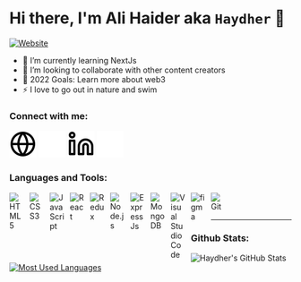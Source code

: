 # Hi there, I'm Ali Haider aka `Haydher` 👋

[![Website](https://img.shields.io/website?label=haydher.com&style=for-the-badge&url=https%3A%2F%2Fhaydher.com)](https://haydher.com)

- 🌱 I’m currently learning NextJs
- 👯 I’m looking to collaborate with other content creators
- 🥅 2022 Goals: Learn more about web3
- ⚡ I love to go out in nature and swim

### Connect with me:

[![website](./img/globe-light.svg)](https://haydher.com#gh-light-mode-only)
[![website](./img/globe-dark.svg)](https://haydher.com#gh-dark-mode-only)
[![website](./img/linkedin-light.svg)](https://linkedin.com/in/haydher#gh-light-mode-only)
[![website](./img/linkedin-dark.svg)](https://linkedin.com/in/haydher#gh-dark-mode-only)

### Languages and Tools:

[<img align="left" alt="HTML5" width="26px" src="https://cdn.jsdelivr.net/gh/devicons/devicon/icons/html5/html5-original.svg" style="padding-right:10px;" />](https://haydher.com)
[<img align="left" alt="CSS3" width="26px" src="https://cdn.jsdelivr.net/gh/devicons/devicon/icons/css3/css3-original.svg" style="padding-right:10px;" />](https://haydher.com)
[<img align="left" alt="JavaScript" width="26px" src="https://cdn.jsdelivr.net/gh/devicons/devicon/icons/javascript/javascript-original.svg" style="padding-right:10px;" />](https://haydher.com)
[<img align="left" alt="React" width="26px" src="https://cdn.jsdelivr.net/gh/devicons/devicon/icons/react/react-original.svg" style="padding-right:10px;" />](https://haydher.com)
[<img align="left" alt="Redux" width="26px" src="https://cdn.jsdelivr.net/gh/devicons/devicon/icons/redux/redux-original.svg" style="padding-right:10px;" />](https://haydher.com)
[<img align="left" alt="Node.js" width="26px" src="https://cdn.jsdelivr.net/gh/devicons/devicon/icons/nodejs/nodejs-original.svg" style="padding-right:10px;" />](https://haydher.com)
[<img align="left" alt="Express Js" width="26px" src="https://cdn.jsdelivr.net/gh/devicons/devicon/icons/express/express-original.svg" style="padding-right:10px;" />](https://haydher.com)
[<img align="left" alt="MongoDB" width="26px" src="https://cdn.jsdelivr.net/gh/devicons/devicon/icons/firebase/firebase-plain.svg" style="padding-right:10px;" />](https://haydher.com)
[<img align="left" alt="Visual Studio Code" width="26px" src="https://cdn.jsdelivr.net/gh/devicons/devicon/icons/vscode/vscode-original.svg" style="padding-right:10px;" />](https://haydher.com)
[<img align="left" alt="figma" width="26px" src="https://cdn.jsdelivr.net/gh/devicons/devicon/icons/figma/figma-original.svg" style="padding-right:10px;" />](https://haydher.com)
[<img align="left" alt="Git" width="26px" src="https://cdn.jsdelivr.net/gh/devicons/devicon/icons/git/git-original.svg" style="padding-right:10px;" />](https://haydher.com)

<br />
<br />

---

### Github Stats:

[<img align="left" alt="Haydher's GitHub Stats" src="https://github-readme-stats.vercel.app/api?username=haydher&show_icons=true&theme=tokyonight&include_all_commits=true&hide_border=false&title_color=ff652f&icon_color=FFE400&bg_color=09131B&text_color=ffffff&border_color=0c1a25&hide=issues,contribs" />](https://haydher.com)

[![Most Used Languages](https://github-readme-stats.vercel.app/api/top-langs/?username=haydher&layout=compact)](https://haydher.com)

[website]: https://haydher.com
[linkedin]: https://linkedin.com/in/haydher
